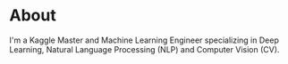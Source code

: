 # About

I'm a Kaggle Master and Machine Learning Engineer specializing in Deep Learning,  Natural Language Processing (NLP) and Computer Vision (CV).

